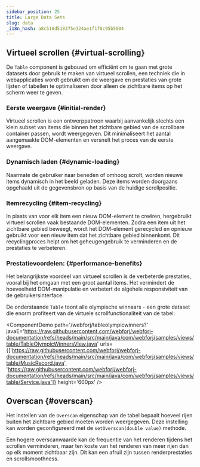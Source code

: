 ```yaml
---
sidebar_position: 25
title: Large Data Sets
slug: data
_i18n_hash: a8c510d518375e324ae1f1f0c95b5004
---
```

## Virtueel scrollen {#virtual-scrolling}

De `Table` component is gebouwd om efficiënt om te gaan met grote datasets door gebruik te maken van virtueel scrollen, een techniek die in webapplicaties wordt gebruikt om de weergave en prestaties van grote lijsten of tabellen te optimaliseren door alleen de zichtbare items op het scherm weer te geven.

### Eerste weergave {#initial-render}

Virtueel scrollen is een ontwerppatroon waarbij aanvankelijk slechts een klein subset van items die binnen het zichtbare gebied van de scrollbare container passen, wordt weergegeven. Dit minimaliseert het aantal aangemaakte DOM-elementen en versnelt het proces van de eerste weergave.

### Dynamisch laden {#dynamic-loading}

Naarmate de gebruiker naar beneden of omhoog scrolt, worden nieuwe items dynamisch in het beeld geladen. Deze items worden doorgaans opgehaald uit de gegevensbron op basis van de huidige scrollpositie.

### Itemrecycling {#item-recycling}

In plaats van voor elk item een nieuw DOM-element te creëren, hergebruikt virtueel scrollen vaak bestaande DOM-elementen. Zodra een item uit het zichtbare gebied beweegt, wordt het DOM-element gerecycled en opnieuw gebruikt voor een nieuw item dat het zichtbare gebied binnenkomt. Dit recyclingproces helpt om het geheugengebruik te verminderen en de prestaties te verbeteren.

### Prestatievoordelen: {#performance-benefits}

Het belangrijkste voordeel van virtueel scrollen is de verbeterde prestaties, vooral bij het omgaan met een groot aantal items. Het vermindert de hoeveelheid DOM-manipulatie en verbetert de algehele responsiviteit van de gebruikersinterface.

De onderstaande `Table` toont alle olympische winnaars - een grote dataset die enorm profiteert van de virtuele scrollfunctionaliteit van de tabel:

<ComponentDemo
path='/webforj/tableolympicwinners?' 
javaE='https://raw.githubusercontent.com/webforj/webforj-documentation/refs/heads/main/src/main/java/com/webforj/samples/views/table/TableOlympicWinnersView.java'
urls={['https://raw.githubusercontent.com/webforj/webforj-documentation/refs/heads/main/src/main/java/com/webforj/samples/views/table/MusicRecord.java', 
'https://raw.githubusercontent.com/webforj/webforj-documentation/refs/heads/main/src/main/java/com/webforj/samples/views/table/Service.java']}
height='600px'
/>

## Overscan {#overscan}

Het instellen van de `Overscan` eigenschap van de tabel bepaalt hoeveel rijen buiten het zichtbare gebied moeten worden weergegeven. Deze instelling kan worden geconfigureerd met de `setOverscan(double value)` methode.

Een hogere overscanwaarde kan de frequentie van het renderen tijdens het scrollen verminderen, maar ten koste van het renderen van meer rijen dan op elk moment zichtbaar zijn. Dit kan een afruil zijn tussen renderprestaties en scrollsmoothness.
